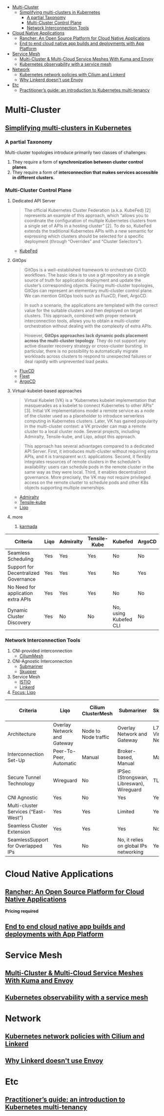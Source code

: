 
- [Multi-Cluster](#multi-cluster)
  - [Simplifying multi-clusters in Kubernetes](#simplifying-multi-clusters-in-kubernetes)
    - [A partial Taxonomy](#a-partial-taxonomy)
    - [Multi-Cluster Control Plane](#multi-cluster-control-plane)
    - [Network Interconnection Tools](#network-interconnection-tools)
- [Cloud Native Applications](#cloud-native-applications)
  - [Rancher: An Open Source Platform for Cloud Native Applications](#rancher-an-open-source-platform-for-cloud-native-applications)
  - [End to end cloud native app builds and deployments with App Platform](#end-to-end-cloud-native-app-builds-and-deployments-with-app-platform)
- [Service Mesh](#service-mesh)
  - [Multi-Cluster & Multi-Cloud Service Meshes With Kuma and Envoy](#multi-cluster--multi-cloud-service-meshes-with-kuma-and-envoy)
  - [Kubernetes observability with a service mesh](#kubernetes-observability-with-a-service-mesh)
- [Network](#network)
  - [Kubernetes network policies with Cilium and Linkerd](#kubernetes-network-policies-with-cilium-and-linkerd)
  - [Why Linkerd doesn't use Envoy](#why-linkerd-doesnt-use-envoy)
- [Etc](#etc)
  - [Practitioner’s guide: an introduction to Kubernetes multi-tenancy](#practitioners-guide-an-introduction-to-kubernetes-multi-tenancy)


# Multi-Cluster

## [Simplifying multi-clusters in Kubernetes](https://www.cncf.io/blog/2021/04/12/simplifying-multi-clusters-in-kubernetes/)

### A partial Taxonomy

Multi-cluster topologies introduce primarily two classes of challenges:

1. They require a form of **synchronization between cluster control planes**.
2. They require a form of **interconnection that makes services accessible in different clusters**.

### Multi-Cluster Control Plane

1. Dedicated API Server
    > The official Kubernetes Cluster Federation (a.k.a. KubeFed) [2] represents an example of this approach, which “allows you to coordinate the configuration of multiple Kubernetes clusters from a single set of APIs in a hosting cluster” [2]. To do so, KubeFed extends the traditional Kubernetes APIs with a new semantic for expressing which clusters should be selected for a specific deployment (through “Overrides” and “Cluster Selectors”).
   * [KubeFed](https://github.com/kubernetes-sigs/kubefed)
2. GitOps
   > GitOps is a well-established framework to orchestrate CI/CD workflows. The basic idea is to use a git repository as a single source of truth for application deployment and update the cluster’s corresponding objects. Facing multi-cluster topologies, GitOps can represent an elementary multi-cluster control plane. We can mention GitOps tools such as FluxCD, Fleet, ArgoCD.

    > In such a scenario, the applications are templated with the correct value for the suitable clusters and then deployed on target clusters. This approach, combined with proper network interconnection tools, allows you to obtain a multi-cluster orchestration without dealing with the complexity of extra APIs.

    > However, **GitOps approaches lack dynamic pods placement across the multi-cluster topology**. They do not support any active disaster recovery strategy or cross-cluster bursting. In particular, there is no possibility to automatically migrate workloads across clusters to respond to unexpected failures or deal rapidly with unprevented load peaks.
   * [FluxCD](https://fluxcd.io/docs/)
   * [Fleet](https://rancher.com/docs/rancher/v2.6/en/deploy-across-clusters/fleet/)
   * [ArgoCD](https://argo-cd.readthedocs.io/en/stable/)

3. Virtual-kubelet-based approaches
   > Virtual Kubelet (VK) is a “Kubernetes kubelet implementation that masquerades as a kubelet to connect Kubernetes to other APIs” [3]. Initial VK implementations model a remote service as a node of the cluster used as a placeholder to introduce serverless computing in Kubernetes clusters. Later, VK has gained popularity in the multi-cluster context: a VK provider can map a remote cluster to a local cluster node. Several projects, including Admiralty, Tensile-kube, and Liqo, adopt this approach. 

    > This approach has several advantages compared to a dedicated API Server. First, it introduces multi-cluster without requiring extra APIs, and it is transparent w.r.t. applications. Second, it flexibly integrates resources of remote clusters in the scheduler’s availability: users can schedule pods in the remote cluster in the same way as they were local. Third, it enables decentralized governance. More precisely, the VK may not require privileged access on the remote cluster to schedule pods and other K8s objects supporting multiple ownerships.
   * [Admiralty](https://admiralty.io/docs/)
   * [Tensile-kube](https://github.com/virtual-kubelet/tensile-kube)
   * [Liqo](https://doc.liqo.io/)
4. more
   1. [karmada](https://github.com/karmada-io/karmada#karmada)

|Criteria|Liqo|Admiralty|Tensile-Kube|Kubefed|ArgoCD|Fleet|FluxCD|
| - | - | - | - | - | - | - | - |
|Seamless Scheduling|Yes|Yes|Yes|No|No|No|No|
|Support for Decentralized Governance |Yes|Yes|Yes|No|Yes|Yes|Yes|
|No Need for application extra APIs|Yes|Yes|Yes|No|No|No|No|
|Dynamic Cluster Discovery|Yes|No|No|No, using Kubefed CLI|No|No|No|


### Network Interconnection Tools

1. CNI-provided interconnection
   * [CiliumMesh](https://docs.cilium.io/en/v1.9/concepts/clustermesh/)
2. CNI-Agnostic Interconnection
   * [Submariner](https://submariner.io/)
   * [Skupper](https://skupper.io/)
3. Service Mesh
   * [ISTIO](https://istio.io/)
   * [Linkerd](https://linkerd.io/)
4. [Focus: Liqo](https://doc.liqo.io/)
   
|Criteria|Liqo|Cilium ClusterMesh|Submariner|Skupper|IstioMulti-Cluster|Linkerd Multi-cluster|
| - | - | - | - | - | - | - |
|Architecture|Overlay Network and Gateway|Node to Node traffic|Overlay Network and Gateway|L7 Virtual Network|Gateway-based|Gateway-based|
|Interconnection Set-Up|Peer-To-Peer, Automatic|Manual|Broker-based, Manual|Manual|Manual|Manual|
|Secure Tunnel Technology|Wireguard|No|IPSec (Strongswan, Libreswan), Wireguard|TLS|TLS|TLS|
|CNI Agnostic|Yes|No|Yes|Yes|Yes|Yes|
|Multi-cluster Services (“East-West”)|Yes|Yes|Limited|Yes|Yes, with traffic management|Yes, with traffic splitting|
|Seamless Cluster Extension|Yes|Yes|Yes|No|No|No|
|SeamlessSupport for Overlapped IPs|Yes|No|No, it relies on  global IPs networking|Yes|Yes|Yes|


# Cloud Native Applications

## [Rancher: An Open Source Platform for Cloud Native Applications](https://www.cloudops.com/blog/rancher-an-open-source-platform-for-cloud-native-applications/)
**Pricing required**

## [End to end cloud native app builds and deployments with App Platform](https://www.cncf.io/blog/2021/04/07/end-to-end-cloud-native-app-builds-and-deployments-with-app-platform/)

# Service Mesh

## [Multi-Cluster & Multi-Cloud Service Meshes With Kuma and Envoy](https://www.cncf.io/blog/2020/12/15/multi-cluster-multi-cloud-service-meshes-with-kuma-and-envoy/)

## [Kubernetes observability with a service mesh](https://buoyant.io/2021/01/11/kubernetes-monitoring-with-a-service-mesh/)

# Network

## [Kubernetes network policies with Cilium and Linkerd](https://buoyant.io/2020/12/23/kubernetes-network-policies-with-cilium-and-linkerd/)

## [Why Linkerd doesn't use Envoy](https://linkerd.io/2020/12/03/why-linkerd-doesnt-use-envoy/)

# Etc

## [Practitioner’s guide: an introduction to Kubernetes multi-tenancy](https://www.cncf.io/blog/2021/04/29/practitioners-guide-an-introduction-to-kubernetes-multi-tenancy/)
